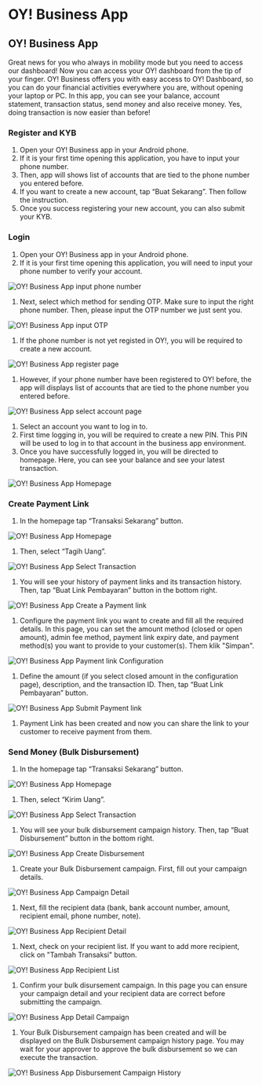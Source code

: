 # OY! Business App

## OY! Business App

Great news for you who always in mobility mode but you need to access our dashboard! Now you can access your OY! dashboard from the tip of your finger. OY! Business offers you with easy access to OY! Dashboard, so you can do your financial activities everywhere you are, without opening your laptop or PC. In this app, you can see your balance, account statement, transaction status, send money and also receive money. Yes, doing transaction is now easier than before!

### Register and KYB

1. Open your OY! Business app in your Android phone.
1. If it is your first time opening this application, you have to input your phone number.
1. Then, app will shows list of accounts that are tied to the phone number you entered before.
1. If you want to create a new account, tap “Buat Sekarang”. Then follow the instruction.
1. Once you success registering your new account, you can also submit your KYB.

### Login

1. Open your OY! Business app in your Android phone.
1. If it is your first time opening this application, you will need to input your phone number to verify your account.

<img data-src="images/oy_bisnis_app_input_phone_number.jpg" alt="OY! Business App input phone number" loading="lazy" class="lazyload" />

1. Next, select which method for sending OTP. Make sure to input the right phone number. Then, please input the OTP number we just sent you.

<img data-src="images/oy_bisnis_app_otp.jpg" alt="OY! Business App input OTP" loading="lazy" class="lazyload" />

1. If the phone number is not yet registed in OY!, you will be required to create a new account.

<img data-src="images/oy_bisnis_app_register.jpg" alt="OY! Business App register page" loading="lazy" class="lazyload" />

1. However, if your phone number have been registered to OY! before, the app will displays list of accounts that are tied to the phone number you entered before.

<img data-src="images/oy_bisnis_app_account.jpg" alt="OY! Business App select account page" loading="lazy" class="lazyload" />

1. Select an account you want to log in to.
1. First time logging in, you will be required to create a new PIN. This PIN will be used to log in to that account in the business app environment.
1. Once you have successfully logged in, you will be directed to homepage. Here, you can see your balance and see your latest transaction.

<img data-src="images/oy_bisnis_app_new_homepage_done_kyb.png" alt="OY! Business App Homepage" loading="lazy" class="lazyload" /> 


### Create Payment Link

1. In the homepage tap “Transaksi Sekarang” button.

<img data-src="images/oy_bisnis_app_new_homepage_done_kyb.png" alt="OY! Business App Homepage" loading="lazy" class="lazyload" /> 

1. Then, select “Tagih Uang”.

<img data-src="images/oy_bisnis_app_select_transaction.png" alt="OY! Business App Select Transaction" loading="lazy" class="lazyload" />

1. You will see your history of payment links and its transaction history. Then, tap “Buat Link Pembayaran” button in the bottom right.

<img data-src="images/oy_bisnis_app_buat_link_pembayaran.jpg" alt="OY! Business App Create a Payment link" loading="lazy" class="lazyload" />

1. Configure the payment link you want to create and fill all the required details. In this page, you can set the amount method (closed or open amount), admin fee method, payment link expiry date, and payment method(s) you want to provide to your customer(s). Them klik "Simpan".

<img data-src="images/oy_bisnis_app_konfigurasi_link_pembayaran.jpg" alt="OY! Business App Payment link Configuration" loading="lazy" class="lazyload" />

1. Define the amount (if you select closed amount in the configuration page), description, and the transaction ID. Then, tap “Buat Link Pembayaran” button.

<img data-src="images/oy_bisnis_app_submit_buat_pembayaran.jpg" alt="OY! Business App Submit Payment link" loading="lazy" class="lazyload" />


1. Payment Link has been created and now you can share the link to your customer to receive payment from them.


### Send Money (Bulk Disbursement)

1. In the homepage tap “Transaksi Sekarang” button.

<img data-src="images/oy_bisnis_app_new_homepage_done_kyb.png" alt="OY! Business App Homepage" loading="lazy" class="lazyload" /> 

1. Then, select “Kirim Uang”.

<img data-src="images/oy_bisnis_app_select_transaction.png" alt="OY! Business App Select Transaction" loading="lazy" class="lazyload" />

1. You will see your bulk disbursement campaign history. Then, tap “Buat Disbursement” button in the bottom right.

<img data-src="images/oy_bisnis_create_disbursement.jpg" alt="OY! Business App Create Disbursement" loading="lazy" class="lazyload" />

1. Create your Bulk Disbursement campaign. First, fill out your campaign details.

<img data-src="images/oy_bisnis_dibsursement_campaign_detail.jpg" alt="OY! Business App Campaign Detail" loading="lazy" class="lazyload" />

1. Next, fill the recipient data (bank, bank account number, amount, recipient email, phone number, note).

<img data-src="images/oy_bisnis_disbursement_campaign_name.jpg" alt="OY! Business App Recipient Detail" loading="lazy" class="lazyload" />

1. Next, check on your recipient list. If you want to add more recipient, click on "Tambah Transaksi" button.

<img data-src="images/oy_bisnis_disbursement_recipient_list.jpg" alt="OY! Business App Recipient List" loading="lazy" class="lazyload" />

1. Confirm your bulk disursement campaign. In this page you can ensure your campaign detail and your recipient data are correct before submitting the campaign.

<img data-src="images/oy_bisnis_dibsursement_detail_campaign.jpg" alt="OY! Business App Detail Campaign" loading="lazy" class="lazyload" />

1. Your Bulk Disbursement campaign has been created and will be displayed on the Bulk Disbursement campaign history page. You may wait for your approver to approve the bulk disbursement so we can execute the transaction.

<img data-src="images/oy_bisnis_disbursement_campaign_approve.jpg" alt="OY! Business App Disbursement Campaign History" loading="lazy" class="lazyload" />
